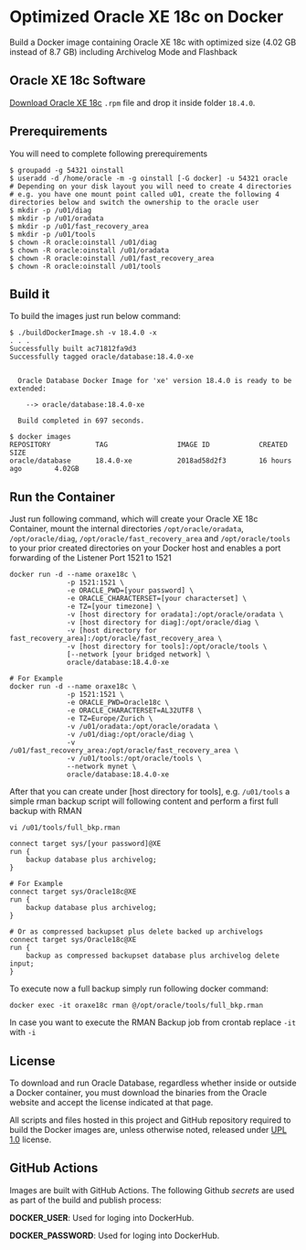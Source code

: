 Optimized Oracle XE 18c on Docker
=====
Build a Docker image containing Oracle XE 18c with optimized size (4.02 GB instead of 8.7 GB) including Archivelog Mode and Flashback

## Oracle XE 18c Software
[Download Oracle XE 18c](https://www.oracle.com/technetwork/database/database-technologies/express-edition/downloads/index.html) `.rpm` file and drop it inside folder `18.4.0`.

## Prerequirements
You will need to complete following prerequirements
```
$ groupadd -g 54321 oinstall
$ useradd -d /home/oracle -m -g oinstall [-G docker] -u 54321 oracle
# Depending on your disk layout you will need to create 4 directories
# e.g. you have one mount point called u01, create the following 4 directories below and switch the ownership to the oracle user
$ mkdir -p /u01/diag
$ mkdir -p /u01/oradata
$ mkdir -p /u01/fast_recovery_area
$ mkdir -p /u01/tools
$ chown -R oracle:oinstall /u01/diag
$ chown -R oracle:oinstall /u01/oradata
$ chown -R oracle:oinstall /u01/fast_recovery_area
$ chown -R oracle:oinstall /u01/tools
```
## Build it
To build the images just run below command:
```
$ ./buildDockerImage.sh -v 18.4.0 -x
. . .
Successfully built ac71812fa9d3
Successfully tagged oracle/database:18.4.0-xe


  Oracle Database Docker Image for 'xe' version 18.4.0 is ready to be extended:

    --> oracle/database:18.4.0-xe

  Build completed in 697 seconds.

$ docker images
REPOSITORY           TAG                 IMAGE ID            CREATED             SIZE
oracle/database      18.4.0-xe           2018ad58d2f3        16 hours ago        4.02GB
```

## Run the Container
Just run following command, which will create your Oracle XE 18c Container, mount the internal directories `/opt/oracle/oradata`, `/opt/oracle/diag`, `/opt/oracle/fast_recovery_area` and `/opt/oracle/tools` to your prior created directories on your Docker host and enables a port forwarding of the Listener Port 1521 to 1521
```
docker run -d --name oraxe18c \
              -p 1521:1521 \
              -e ORACLE_PWD=[your password] \
              -e ORACLE_CHARACTERSET=[your characterset] \
              -e TZ=[your timezone] \
              -v [host directory for oradata]:/opt/oracle/oradata \
              -v [host directory for diag]:/opt/oracle/diag \
              -v [host directory for fast_recovery_area]:/opt/oracle/fast_recovery_area \
              -v [host directory for tools]:/opt/oracle/tools \
              [--network [your bridged network] \
              oracle/database:18.4.0-xe

# For Example
docker run -d --name oraxe18c \
              -p 1521:1521 \
              -e ORACLE_PWD=Oracle18c \
              -e ORACLE_CHARACTERSET=AL32UTF8 \
              -e TZ=Europe/Zurich \
              -v /u01/oradata:/opt/oracle/oradata \
              -v /u01/diag:/opt/oracle/diag \
              -v /u01/fast_recovery_area:/opt/oracle/fast_recovery_area \
              -v /u01/tools:/opt/oracle/tools \
              --network mynet \
              oracle/database:18.4.0-xe
```

After that you can create under [host directory for tools], e.g. `/u01/tools` a simple rman backup script will following content and perform a first full backup with RMAN
```
vi /u01/tools/full_bkp.rman

connect target sys/[your password]@XE
run {
    backup database plus archivelog;
}

# For Example
connect target sys/Oracle18c@XE
run {
    backup database plus archivelog;
}

# Or as compressed backupset plus delete backed up archivelogs
connect target sys/Oracle18c@XE
run {
    backup as compressed backupset database plus archivelog delete input;
}
```

To execute now a full backup simply run following docker command:
```
docker exec -it oraxe18c rman @/opt/oracle/tools/full_bkp.rman
```
In case you want to execute the RMAN Backup job from crontab replace `-it` with `-i`

## License
To download and run Oracle Database, regardless whether inside or outside a Docker container, you must download the binaries from the Oracle website and accept the license indicated at that page.

All scripts and files hosted in this project and GitHub repository required to build the Docker images are, unless otherwise noted, released under [UPL 1.0](https://oss.oracle.com/licenses/upl/) license.

## GitHub Actions
Images are built with GitHub Actions. The following Github *secrets* are used as part of the build and publish process:

**DOCKER_USER**: Used for loging into DockerHub.

**DOCKER_PASSWORD**: Used for loging into DockerHub.